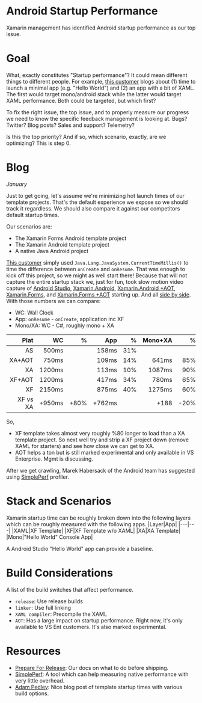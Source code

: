 # Android Startup Performance
Xamarin management has identified Android startup performance as our top issue. 

# Goal
What, exactly constitutes "Startup performance"? It could mean different things to different people. For example, [this customer][1] blogs about (1) time to launch a minimal app (e.g. "Hello World") and (2) an app with a bit of XAML. The first would target mono/android stack while the latter would target XAML performance. Both could be targeted, but which first? 

To fix the right issue, the top issue, and to properly measure our progress we need to know the specific feedback management is looking at. Bugs? Twitter? Blog posts? Sales and support? Telemetry? 

Is this the top priority? And if so, which scenario, exactly, are we optimizing? This is step 0.
# Blog
_January_

Just to get going, let's assume we're minimizing hot launch times of our template projects. That's the default experience we expose so we should track it regardless. We should also compare it against our competitors default startup times.

Our scenarios are: 
* The Xamarin Forms Android template project
* The Xamarin Android template project
* A native Java Android project

[This customer][1] simply used `Java.Lang.JavaSystem.CurrentTimeMillis()` to time the difference between `onCreate` and `onResume`. That was enough to kick off this project, so we might as well start there! Because that will not capture the entire startup stack we, just for fun, took slow motion video capture of [Android Studio][ASStartUp], [Xamarin.Android][XAStartUp], [Xamarin.Android +AOT][XAAotUp], [Xamarin.Forms][XFStartUp], and [Xamarin.Forms +AOT][XFAotUp] starting up. And all [side by side][StartUp]. With those numbers we can compare:
* WC: Wall Clock
* App: `onResume` - `onCreate`, application inc XF
* Mono/XA: WC - C#, roughly mono + XA

|Plat|WC|%|App|%|Mono+XA|%
|---:|---:|---:|---:|---:|---:|---:|
|AS|500ms||158ms|31%|
|XA+AOT|750ms| |109ms| 14%|641ms| 85%|
|XA|1200ms| |113ms| 10%|1087ms| 90%|
|XF+AOT|1200ms| |417ms|34%|780ms| 65%|
|XF|2150ms| |875ms| 40%|1275ms| 60%|
|XF vs XA|+950ms| +80%|+762ms| |+188| -20%|

So, 
* XF template takes almost very roughly %80 longer to load than a XA template project. So next well try and strip a XF project down (remove XAML for starters) and see how close we can get to XA.
* AOT helps a ton but is still marked experimental and only available in VS Enterprise. Mgmt is discussing. 


After we get crawling, Marek Habersack of the Android team has suggested using [SimplePerf][SimplePerf] profiler. 

# Stack and Scenarios
Xamarin startup time can be roughly broken down into the following layers which can be roughly measured with the following apps.
|Layer|App|
|---|---|
|XAML|XF Template|
|XF|XF Template w/o XAML|
|XA|XA Template|
|Mono|"Hello World" Console App|

A Android Studio "Hello World" app can provide a baseline.

# Build Considerations
A list of the build switches that affect performance.
* `release`: Use release builds
* `linker`: Use full linking
* `XAML compiler`: Precompile the XAML
* `AOT`: Has a large impact on startup performance. Right now, it's only available to VS Ent customers. It's also marked experimental. 

# Resources
* [Prepare For Release][ReleasePrep]: Our docs on what to do before shipping. 
* [SimplePerf][SimplePerf]: A tool which can help measuring native performance with very little overhead.
* [Adam Pedley][Pedley]: Nice blog post of template startup times with various build options.

[1]: https://programistologia.pl/2019/01/03/en-what-bothers-xamarin-developers-part-3/
[SimplePerf]: https://android.googlesource.com/platform/system/extras/+/master/simpleperf/doc/README.md
[XAStartUp]: https://m.youtube.com/watch?v=G9ylTGtsy5s
[XAAotUp]: https://m.youtube.com/watch?v=3RLjpKAUVn4
[XFStartUp]: https://www.youtube.com/watch?v=cKz8KDs1NAA
[XFAotUp]: https://m.youtube.com/watch?v=lVG-CEt78L0
[ASStartUp]: https://m.youtube.com/watch?v=meGBmexhtPo
[StartUp]: https://youtu.be/fyv2rIV6K1s
[Pedley]: https://xamarinhelp.com/improving-xamarin-forms-startup-performance/

[ReleasePrep]: https://docs.microsoft.com/en-us/xamarin/android/deploy-test/release-prep/?tabs=windows#AOT_Compilation